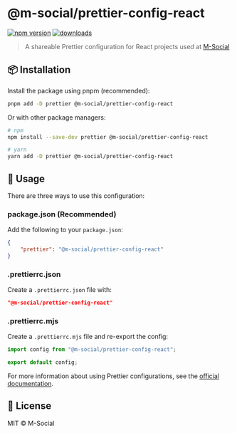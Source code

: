 # @m-social/prettier-config-react

[![npm version](https://img.shields.io/npm/v/@m-social/prettier-config-react)](https://www.npmjs.com/package/@m-social/prettier-config-react)
[![downloads](https://img.shields.io/npm/dm/@m-social/prettier-config-react)](https://www.npmjs.com/package/@m-social/prettier-config-react)

> A shareable Prettier configuration for React projects used at [M-Social](https://msocialproduction.com)

## 📦 Installation

Install the package using pnpm (recommended):

```bash
pnpm add -D prettier @m-social/prettier-config-react
```

Or with other package managers:

```bash
# npm
npm install --save-dev prettier @m-social/prettier-config-react

# yarn
yarn add -D prettier @m-social/prettier-config-react
```

## 🚀 Usage

There are three ways to use this configuration:

### package.json (Recommended)

Add the following to your `package.json`:

```json
{
	"prettier": "@m-social/prettier-config-react"
}
```

### .prettierrc.json

Create a `.prettierrc.json` file with:

```json
"@m-social/prettier-config-react"
```

### .prettierrc.mjs

Create a `.prettierrc.mjs` file and re-export the config:

```js
import config from "@m-social/prettier-config-react";

export default config;
```

For more information about using Prettier configurations, see the [official documentation](https://prettier.io/docs/sharing-configurations#using-a-shareable-config).

## 📄 License

MIT © M-Social

